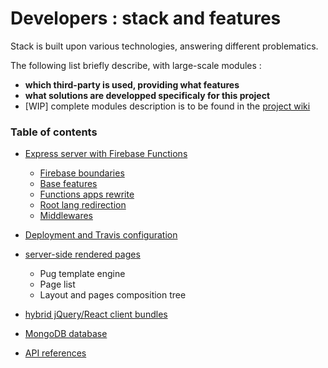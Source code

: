 # Developers : stack and features
Stack is built upon various technologies, answering different problematics.

The following list briefly describe, with large-scale modules :
* **which third-party is used, providing what features**
* **what solutions are developped specificaly for this project**
* [WIP] complete modules description is to be found in the [project wiki](https://github.com/Skaant/perma-data-5/wiki)

### Table of contents
* [Express server with Firebase Functions](#express-server-with-firebase-function)

  * [Firebase boundaries](#firease-boundaries)
  * [Base features](#base-features)
  * [Functions apps rewrite](#functions-apps-rewrite)
  * [Root lang redirection](#root-lang-redirection)
  * [Middlewares](#middlewares)
* [Deployment and Travis configuration](#travis-configuration-tests-and-deployment)
* [server-side rendered pages](#server-side-rendered-pages)

  * Pug template engine
  * Page list
  * Layout and pages composition tree
* [hybrid jQuery/React client bundles](#hybrid-jqueryreact-client-bundles)
* [MongoDB database](#mongodb-database)
* [API references](#api-references)